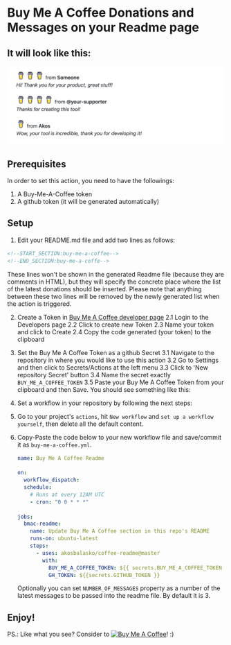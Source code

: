 
# Buy Me A Coffee Donations and Messages on your Readme page


## It will look like this:

![./assets/buy-me-a-coffee-outfit.png](./assets/buy-me-a-coffee-outfit.png)

## Prerequisites

In order to set this action, you need to have the followings:
1. A Buy-Me-A-Coffee token
2. A github token (it will be generated automatically)

## Setup

1. Edit your README.md file and add two lines as follows: 
```md
<!--START_SECTION:buy-me-a-coffee-->
<!--END_SECTION:buy-me-a-coffe-->
```

These lines won't be shown in the generated Readme file (because they are comments in HTML), but they will specify the concrete place where the list of the latest donations should be inserted. Please note that anything between these two lines will be removed by the newly generated list when the action is triggered.

2. Create a Token in [Buy Me A Coffee developer page](https://developers.buymeacoffee.com/dashboard)
2.1 Login to the Developers page
2.2 Click to create new Token
2.3 Name your token and click to Create
2.4 Copy the code generated (your token) to the clipboard

3. Set the Buy Me A Coffee Token as a github Secret
3.1 Navigate to the repository in where you would like to use this action
3.2 Go to Settings and then click to Secrets/Actions at the left menu
3.3 Click to 'New repository Secret' button
3.4 Name the secret exactly `BUY_ME_A_COFFEE_TOKEN`
3.5 Paste your Buy Me A Coffee Token from your clipboard and then Save. You should see something like this: 
  
4. Set a workflow in your repository by following the next steps:

1. Go to your project's `actions`, hit `New workflow` and `set up a workflow yourself`, then delete all the default content.
2. Copy-Paste the code below to your new workflow file and save/commit it as `buy-me-a-coffee.yml`.

   ```yml
   name: Buy Me A Coffee Readme

   on:
     workflow_dispatch:
     schedule:
       # Runs at every 12AM UTC
       - cron: "0 0 * * *"

   jobs:
     bmac-readme:
       name: Update Buy Me A Coffee section in this repo's README
       runs-on: ubuntu-latest
       steps:
         - uses: akosbalasko/coffee-readme@master
           with:
             BUY_ME_A_COFFEE_TOKEN: ${{ secrets.BUY_ME_A_COFFEE_TOKEN }}
             GH_TOKEN: ${{secrets.GITHUB_TOKEN }}
   ```

    Optionally you can set `NUMBER_OF_MESSAGES` property as a number of the latest messages to be passed into the readme file. By default it is 3.


## Enjoy! 

PS.: Like what you see? Consider to <a href="https://www.buymeacoffee.com/akosbalasko" target="_blank"><img src="https://cdn.buymeacoffee.com/buttons/default-yellow.png" alt="Buy Me A Coffee" height="41" width="174"></a>! :)  
